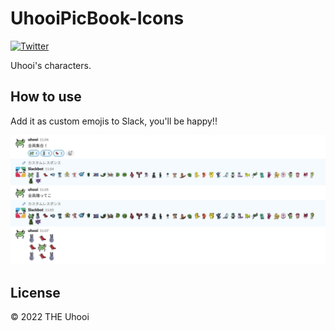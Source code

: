 # UhooiPicBook-Icons

[![Twitter](https://img.shields.io/twitter/follow/the_uhooi?style=social)](https://twitter.com/the_uhooi)

Uhooi's characters.

## How to use

Add it as custom emojis to Slack, you'll be happy!!

![Slack](./docs/screenshots/slack.png)

## License

© 2022 THE Uhooi
